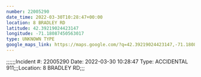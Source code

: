 ```yaml
---
number: 22005290
date_time: 2022-03-30T10:28:47+00:00
location: 8 BRADLEY RD
latitude: 42.39219024423147
longitude: -71.18087450563017
type: UNKNOWN TYPE
google_maps_link: https://maps.google.com/?q=42.39219024423147,-71.18087450563017
---
```


;;;;;;Incident #: 22005290   Date: 2022-03-30 10:28:47   Type: ACCIDENTAL 911;;;Location: 8 BRADLEY RD;;;
